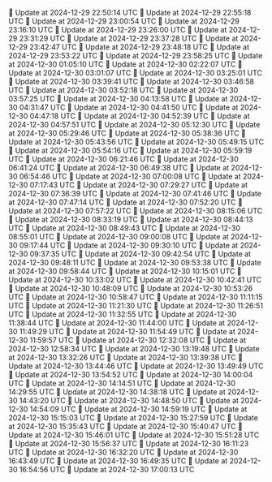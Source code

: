 🔄 Update at 2024-12-29 22:50:14 UTC
🔄 Update at 2024-12-29 22:55:18 UTC
🔄 Update at 2024-12-29 23:00:54 UTC
🔄 Update at 2024-12-29 23:16:10 UTC
🔄 Update at 2024-12-29 23:26:00 UTC
🔄 Update at 2024-12-29 23:31:29 UTC
🔄 Update at 2024-12-29 23:37:28 UTC
🔄 Update at 2024-12-29 23:42:47 UTC
🔄 Update at 2024-12-29 23:48:18 UTC
🔄 Update at 2024-12-29 23:53:22 UTC
🔄 Update at 2024-12-29 23:58:25 UTC
🔄 Update at 2024-12-30 01:05:10 UTC
🔄 Update at 2024-12-30 02:22:07 UTC
🔄 Update at 2024-12-30 03:01:07 UTC
🔄 Update at 2024-12-30 03:25:01 UTC
🔄 Update at 2024-12-30 03:39:41 UTC
🔄 Update at 2024-12-30 03:46:58 UTC
🔄 Update at 2024-12-30 03:52:18 UTC
🔄 Update at 2024-12-30 03:57:25 UTC
🔄 Update at 2024-12-30 04:13:58 UTC
🔄 Update at 2024-12-30 04:31:47 UTC
🔄 Update at 2024-12-30 04:41:50 UTC
🔄 Update at 2024-12-30 04:47:18 UTC
🔄 Update at 2024-12-30 04:52:39 UTC
🔄 Update at 2024-12-30 04:57:51 UTC
🔄 Update at 2024-12-30 05:12:30 UTC
🔄 Update at 2024-12-30 05:29:46 UTC
🔄 Update at 2024-12-30 05:38:36 UTC
🔄 Update at 2024-12-30 05:43:56 UTC
🔄 Update at 2024-12-30 05:49:15 UTC
🔄 Update at 2024-12-30 05:54:16 UTC
🔄 Update at 2024-12-30 05:59:19 UTC
🔄 Update at 2024-12-30 06:21:46 UTC
🔄 Update at 2024-12-30 06:41:24 UTC
🔄 Update at 2024-12-30 06:49:38 UTC
🔄 Update at 2024-12-30 06:54:46 UTC
🔄 Update at 2024-12-30 07:00:08 UTC
🔄 Update at 2024-12-30 07:17:43 UTC
🔄 Update at 2024-12-30 07:29:27 UTC
🔄 Update at 2024-12-30 07:36:39 UTC
🔄 Update at 2024-12-30 07:41:46 UTC
🔄 Update at 2024-12-30 07:47:14 UTC
🔄 Update at 2024-12-30 07:52:20 UTC
🔄 Update at 2024-12-30 07:57:22 UTC
🔄 Update at 2024-12-30 08:15:06 UTC
🔄 Update at 2024-12-30 08:33:19 UTC
🔄 Update at 2024-12-30 08:44:13 UTC
🔄 Update at 2024-12-30 08:49:43 UTC
🔄 Update at 2024-12-30 08:55:01 UTC
🔄 Update at 2024-12-30 09:00:08 UTC
🔄 Update at 2024-12-30 09:17:44 UTC
🔄 Update at 2024-12-30 09:30:10 UTC
🔄 Update at 2024-12-30 09:37:35 UTC
🔄 Update at 2024-12-30 09:42:54 UTC
🔄 Update at 2024-12-30 09:48:11 UTC
🔄 Update at 2024-12-30 09:53:38 UTC
🔄 Update at 2024-12-30 09:58:44 UTC
🔄 Update at 2024-12-30 10:15:01 UTC
🔄 Update at 2024-12-30 10:33:02 UTC
🔄 Update at 2024-12-30 10:42:41 UTC
🔄 Update at 2024-12-30 10:48:09 UTC
🔄 Update at 2024-12-30 10:53:26 UTC
🔄 Update at 2024-12-30 10:58:47 UTC
🔄 Update at 2024-12-30 11:11:15 UTC
🔄 Update at 2024-12-30 11:21:30 UTC
🔄 Update at 2024-12-30 11:26:51 UTC
🔄 Update at 2024-12-30 11:32:55 UTC
🔄 Update at 2024-12-30 11:38:44 UTC
🔄 Update at 2024-12-30 11:44:00 UTC
🔄 Update at 2024-12-30 11:49:29 UTC
🔄 Update at 2024-12-30 11:54:49 UTC
🔄 Update at 2024-12-30 11:59:57 UTC
🔄 Update at 2024-12-30 12:32:08 UTC
🔄 Update at 2024-12-30 12:58:34 UTC
🔄 Update at 2024-12-30 13:19:48 UTC
🔄 Update at 2024-12-30 13:32:26 UTC
🔄 Update at 2024-12-30 13:39:38 UTC
🔄 Update at 2024-12-30 13:44:46 UTC
🔄 Update at 2024-12-30 13:49:49 UTC
🔄 Update at 2024-12-30 13:54:52 UTC
🔄 Update at 2024-12-30 14:00:04 UTC
🔄 Update at 2024-12-30 14:14:51 UTC
🔄 Update at 2024-12-30 14:29:55 UTC
🔄 Update at 2024-12-30 14:38:18 UTC
🔄 Update at 2024-12-30 14:43:20 UTC
🔄 Update at 2024-12-30 14:48:50 UTC
🔄 Update at 2024-12-30 14:54:09 UTC
🔄 Update at 2024-12-30 14:59:19 UTC
🔄 Update at 2024-12-30 15:15:03 UTC
🔄 Update at 2024-12-30 15:27:59 UTC
🔄 Update at 2024-12-30 15:35:43 UTC
🔄 Update at 2024-12-30 15:40:47 UTC
🔄 Update at 2024-12-30 15:46:01 UTC
🔄 Update at 2024-12-30 15:51:28 UTC
🔄 Update at 2024-12-30 15:56:37 UTC
🔄 Update at 2024-12-30 16:11:23 UTC
🔄 Update at 2024-12-30 16:32:20 UTC
🔄 Update at 2024-12-30 16:43:49 UTC
🔄 Update at 2024-12-30 16:49:35 UTC
🔄 Update at 2024-12-30 16:54:56 UTC
🔄 Update at 2024-12-30 17:00:13 UTC
